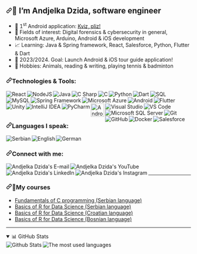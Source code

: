 <h2><a id="user-content-im-andjelka-dzida-software-engineer" class="anchor" aria-hidden="true" href="#im-andjelka-dzida-software-developer"><svg class="octicon octicon-link" viewBox="0 0 16 16" version="1.1" width="16" height="16" aria-hidden="true"><path fill-rule="evenodd" d="M7.775 3.275a.75.75 0 001.06 1.06l1.25-1.25a2 2 0 112.83 2.83l-2.5 2.5a2 2 0 01-2.83 0 .75.75 0 00-1.06 1.06 3.5 3.5 0 004.95 0l2.5-2.5a3.5 3.5 0 00-4.95-4.95l-1.25 1.25zm-4.69 9.64a2 2 0 010-2.83l2.5-2.5a2 2 0 012.83 0 .75.75 0 001.06-1.06 3.5 3.5 0 00-4.95 0l-2.5 2.5a3.5 3.5 0 004.95 4.95l1.25-1.25a.75.75 0 00-1.06-1.06l-1.25 1.25a2 2 0 01-2.83 0z"></path></svg></a>👋 I’m Andjelka Dzida, software engineer</h2>
<ul>
  <li style="unicode-bidi: isolate; font-variant-numeric: tabular-nums; text-transform: none; text-indent: 0px !important; text-align: start !important; text-align-last: start !important;"> 📱 1<sup>st</sup> Android application: <a href="https://play.google.com/store/apps/details?id=andjelka.kvizpliz" rel="nofollow" alt="Kviz, pliz">Kviz, pliz!</a></li>
  <li style="unicode-bidi: isolate; font-variant-numeric: tabular-nums; text-transform: none; text-indent: 0px !important; text-align: start !important; text-align-last: start !important;"> 👀 Fields of interest: Digital forensics & cybersecurity in general, Microsoft Azure, Arduino, Android & iOS development </li>
  <li style="unicode-bidi: isolate; font-variant-numeric: tabular-nums; text-transform: none; text-indent: 0px !important; text-align: start !important; text-align-last: start !important;"> 📈 Learning: Java & Spring framework, React, Salesforce, Python, Flutter & Dart </li>
  <li style="unicode-bidi: isolate; font-variant-numeric: tabular-nums; text-transform: none; text-indent: 0px !important; text-align: start !important; text-align-last: start !important;"> 🚀 2023/2024. Goal: Launch Android & iOS tour guide application! </li> 
  <li style="unicode-bidi: isolate; font-variant-numeric: tabular-nums; text-transform: none; text-indent: 0px !important; text-align: start !important; text-align-last: start !important;"> 🏸 Hobbies: Animals, reading & writing, playing tennis & badminton</li>
</ul>

<h3><a id="user-content-languages-and-tools" class="anchor" aria-hidden="true" href="#languages-and-tools"><svg class="octicon octicon-link" viewBox="0 0 16 16" version="1.1" width="16" height="16" aria-hidden="true"><path fill-rule="evenodd" d="M7.775 3.275a.75.75 0 001.06 1.06l1.25-1.25a2 2 0 112.83 2.83l-2.5 2.5a2 2 0 01-2.83 0 .75.75 0 00-1.06 1.06 3.5 3.5 0 004.95 0l2.5-2.5a3.5 3.5 0 00-4.95-4.95l-1.25 1.25zm-4.69 9.64a2 2 0 010-2.83l2.5-2.5a2 2 0 012.83 0 .75.75 0 001.06-1.06 3.5 3.5 0 00-4.95 0l-2.5 2.5a3.5 3.5 0 004.95 4.95l1.25-1.25a.75.75 0 00-1.06-1.06l-1.25 1.25a2 2 0 01-2.83 0z"></path></svg></a>Technologies & Tools:</h3>

<!--React-->
<img src="https://img.icons8.com/officel/36/000000/react.png" align="left" alt="React" title="React"/>

<!--NodeJS-->
<img src="https://img.icons8.com/color/36/000000/nodejs.png" align="left" alt="NodeJS" title="NodeJS"/>

<!--Java-->
<img src="https://img.icons8.com/color/36/000000/java-coffee-cup-logo.png" align="left" alt="Java" title="Java"/>

<!--C#-->
<img src="https://img.icons8.com/color/36/000000/c-sharp-logo.png" align="left" alt="C Sharp" title="C Sharp"/>

<!--C-->
<img src="https://img.icons8.com/color/36/000000/c-programming.png" align="left" alt="C" title="C"/>

<!--Python-->
<img src="https://img.icons8.com/color/36/000000/python--v1.png" align="left" alt="Python" title="Python"/>

<!--Dart-->
<img src="https://img.icons8.com/color/36/000000/dart.png" align="left" alt="Dart" title="Dart"/>

<!--SQL-->
<img src="https://img.icons8.com/office/36/null/database.png" align="left" alt="SQL" title="SQL"/>

<!--MySQL-->
<img src="https://img.icons8.com/fluent/36/000000/mysql-logo.png" align="left" alt="MySQL" title="MySQL"/>

<!--Spring-->
<img src="https://img.icons8.com/color/36/000000/spring-logo.png" align="left" alt="Spring Framework" title="Spring Framework"/>

<!--Azure-->
<img src="https://img.icons8.com/color/36/000000/azure-1.png" align="left" alt="Microsoft Azure" title="Microsoft Azure"/>

<!-- Android -->
<img src="https://img.icons8.com/color/36/000000/android-os.png" align="left" alt="Android" title="Android"/>

<!--Flutter-->
<img src="https://img.icons8.com/color/36/000000/flutter.png" align="left" alt="Flutter" title="Flutter"/>

<!--Unity-->
<img src="https://img.icons8.com/ios-filled/36/000000/unity.png" align="left" alt="Unity" title="Unity"/>

<!--IntelliJ IDEA -->
<img src="https://img.icons8.com/color/36/000000/intellij-idea.png" align="left" alt="IntelliJ IDEA" title="IntelliJ IDEA"/>

<!--PyCharm-->
<img src="https://img.icons8.com/color/36/000000/pycharm.png" align="left" alt="PyCharm" title="PyCharm"/>

<!--Android studio-->
<img width="36" height="36" src="https://img.icons8.com/color/36/android-studio--v2.png" align="left" alt="Android Studio" title="Android Studio"/>

<!--Visual Studio-->
<img src="https://img.icons8.com/color/36/null/visual-studio--v2.png" align="left" alt="Visual Studio" title="Visual Studio"/>

<!--VS Code-->
<img src="https://img.icons8.com/fluent/36/000000/visual-studio-code-2019.png" align="left" alt="VS Code" title="VS Code"/>

<!--MS SQL Server-->
<img src="https://img.icons8.com/color/36/000000/microsoft-sql-server.png" align="left" alt="Microsoft SQL Server" title="Microsoft SQL Server"/>

<!--Git-->
<img src="https://img.icons8.com/color/36/000000/git.png" align="left" alt="Git" title="Git"/>

<!--GitHub-->
<img src="https://img.icons8.com/ios-glyphs/36/000000/github.png" align="left" alt="GitHub" title="GitHub"/>

<!--Docker-->
<img src="https://img.icons8.com/color/36/000000/docker.png" align="left" alt="Docker" title="Docker"/>

<!--Salesforce-->
<img src="https://img.icons8.com/color/36/000000/salesforce.png" align="left" alt="Salesforce" title="Salesforce"/><br>

<!--Languages I speak-->

<br><h3><a id="user-content-languages-I-speak" class="anchor" aria-hidden="true" href="#languages-I-speak"><svg class="octicon octicon-link" viewBox="0 0 16 16" version="1.1" width="16" height="16" aria-hidden="true"><path fill-rule="evenodd" d="M7.775 3.275a.75.75 0 001.06 1.06l1.25-1.25a2 2 0 112.83 2.83l-2.5 2.5a2 2 0 01-2.83 0 .75.75 0 00-1.06 1.06 3.5 3.5 0 004.95 0l2.5-2.5a3.5 3.5 0 00-4.95-4.95l-1.25 1.25zm-4.69 9.64a2 2 0 010-2.83l2.5-2.5a2 2 0 012.83 0 .75.75 0 001.06-1.06 3.5 3.5 0 00-4.95 0l-2.5 2.5a3.5 3.5 0 004.95 4.95l1.25-1.25a.75.75 0 00-1.06-1.06l-1.25 1.25a2 2 0 01-2.83 0z"></path></svg></a>Languages I speak:</h3>

<img src="https://img.icons8.com/color/36/000000/serbia.png" align="left" alt="Serbian" title="Serbian"/>
<img src="https://img.icons8.com/color/36/000000/great-britain.png" align="left" alt="English" title="English"/>
<img src="https://img.icons8.com/color/36/000000/germany.png" align="left" alt="German" title="German"/>
<br>
<!-- Social networks -->
<h3><a id="user-content-connect-with-me" class="anchor" aria-hidden="true" href="#connect-with-me"><svg class="octicon octicon-link" viewBox="0 0 16 16" version="1.1" width="16" height="16" aria-hidden="true"><path fill-rule="evenodd" d="M7.775 3.275a.75.75 0 001.06 1.06l1.25-1.25a2 2 0 112.83 2.83l-2.5 2.5a2 2 0 01-2.83 0 .75.75 0 00-1.06 1.06 3.5 3.5 0 004.95 0l2.5-2.5a3.5 3.5 0 00-4.95-4.95l-1.25 1.25zm-4.69 9.64a2 2 0 010-2.83l2.5-2.5a2 2 0 012.83 0 .75.75 0 001.06-1.06 3.5 3.5 0 00-4.95 0l-2.5 2.5a3.5 3.5 0 004.95 4.95l1.25-1.25a.75.75 0 00-1.06-1.06l-1.25 1.25a2 2 0 01-2.83 0z"></path></svg></a>Connect with me:</h3>
<!-- Gmail -->
<a href="mailto:andjelkadzida@gmail.com" rel="nofollow">
<img align="left" alt="Andjelka Dzida's E-mail" title="Andjelka Dzida's E-mail" src="https://img.icons8.com/ios-filled/50/gmail.png">
</a>


<!-- Youtube -->
<a href="https://youtube.com/@andjelkadzida" rel="nofollow">
<img align="left" alt="Andjelka Dzida's YouTube" title="Andjelka Dzida's YouTube" src="https://img.icons8.com/ios/50/youtube-play--v1.png">
</a>
<!-- LinkedIn -->
<a href="https://linkedin.com/in/andjelkadzida" rel="nofollow">
  <img align="left" alt="Andjelka Dzida's LinkedIn" title="Andjelka Dzida's LinkedIn" src="https://img.icons8.com/ios/50/linkedin.png">
</a>
<!-- Instagram -->
<a href="https://www.instagram.com/andjelka_dzida" rel="nofollow"><img align="left" alt="Andjelka Dzida's Instagram" title="Andjelka Dzida's Instagram" src="https://img.icons8.com/material-outlined/50/instagram-new--v1.png"></a><br>

<!--Break-->
<hr>

<!--My Courses section-->
<h3>
<a id="user-content--my-courses" class="anchor" aria-hidden="true" href="#-my-courses">
<svg class="octicon octicon-link" viewBox="0 0 16 16" version="1.1" width="16" height="16" aria-hidden="true"><path fill-rule="evenodd" d="M7.775 3.275a.75.75 0 001.06 1.06l1.25-1.25a2 2 0 112.83 2.83l-2.5 2.5a2 2 0 01-2.83 0 .75.75 0 00-1.06 1.06 3.5 3.5 0 004.95 0l2.5-2.5a3.5 3.5 0 00-4.95-4.95l-1.25 1.25zm-4.69 9.64a2 2 0 010-2.83l2.5-2.5a2 2 0 012.83 0 .75.75 0 001.06-1.06 3.5 3.5 0 00-4.95 0l-2.5 2.5a3.5 3.5 0 004.95 4.95l1.25-1.25a.75.75 0 00-1.06-1.06l-1.25 1.25a2 2 0 01-2.83 0z"></path></svg></a><g-emoji class="g-emoji" alias="closed_book" fallback-src="https://github.githubassets.com/images/icons/emoji/unicode/1f4d5.png">📕</g-emoji>My courses
</h3>

<ul>
  <!--C Serbian language-->
  <li>
    <a href="https://www.thecampster.com/rs/onlajn-kurs/osnove-programskog-jezika-c-130" rel="nofollow">Fundamentals of C programming (Serbian language)</a>
  </li>
  <!-- R Serbian language-->
  <li>
    <a href="https://www.thecampster.com/rs/onlajn-kurs/programski-jezik-r-za-data-science-233" rel="nofollow">Basics of R for Data Science (Serbian language)</a>       </li>
  <!--R Croatian language-->
  <li>
    <a href="https://www.thecampster.com/hr/online-tecaj/programski-jezik-r-za-data-science-233" rel="nofollow">Basics of R for Data Science (Croatian language)</a>     </li>
  <!-- R Bosnian language-->
  <li>
    <a href="https://www.thecampster.com/ba/online-tecaj/programski-jezik-r-za-data-science-233" rel="nofollow">Basics of R for Data Science (Bosnian language)</a>       </li>
</ul>
<hr>

<!--GitHub-->
<details open="">
  <summary>📊 GitHub Stats</summary>
  <img align="left" alt="Github Stats" src="https://github-readme-stats-git-masterrstaa-rickstaa.vercel.app/api?username=andjelkadzida&show_icons=true&hide_border=true&include_all_commits=true&theme=github_dark" />
  <img algin="right" alt="The most used languages" src="https://github-readme-stats-git-masterrstaa-rickstaa.vercel.app/api/top-langs/?username=andjelkadzida&theme=github_dark&hide_border=true&include_all_commits=true"/>

</details>

